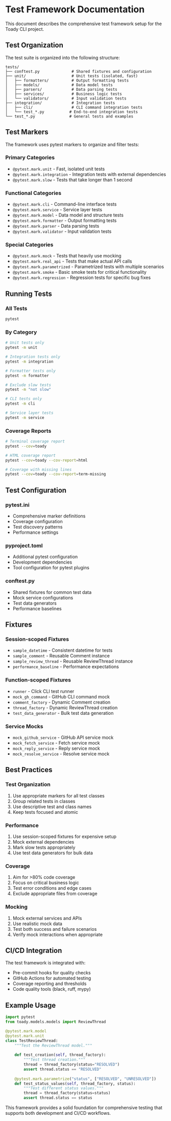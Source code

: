 # Test Framework Documentation

This document describes the comprehensive test framework setup for the Toady CLI project.

## Test Organization

The test suite is organized into the following structure:

```
tests/
├── conftest.py              # Shared fixtures and configuration
├── unit/                    # Unit tests (isolated, fast)
│   ├── formatters/          # Output formatting tests
│   ├── models/              # Data model tests
│   ├── parsers/             # Data parsing tests
│   ├── services/            # Business logic tests
│   └── validators/          # Input validation tests
├── integration/             # Integration tests
│   ├── cli/                 # CLI command integration tests
│   └── test_*.py           # End-to-end integration tests
└── test_*.py               # General tests and examples
```

## Test Markers

The framework uses pytest markers to organize and filter tests:

### Primary Categories
- `@pytest.mark.unit` - Fast, isolated unit tests
- `@pytest.mark.integration` - Integration tests with external dependencies
- `@pytest.mark.slow` - Tests that take longer than 1 second

### Functional Categories
- `@pytest.mark.cli` - Command-line interface tests
- `@pytest.mark.service` - Service layer tests
- `@pytest.mark.model` - Data model and structure tests
- `@pytest.mark.formatter` - Output formatting tests
- `@pytest.mark.parser` - Data parsing tests
- `@pytest.mark.validator` - Input validation tests

### Special Categories
- `@pytest.mark.mock` - Tests that heavily use mocking
- `@pytest.mark.real_api` - Tests that make actual API calls
- `@pytest.mark.parametrized` - Parametrized tests with multiple scenarios
- `@pytest.mark.smoke` - Basic smoke tests for critical functionality
- `@pytest.mark.regression` - Regression tests for specific bug fixes

## Running Tests

### All Tests
```bash
pytest
```

### By Category
```bash
# Unit tests only
pytest -m unit

# Integration tests only
pytest -m integration

# Formatter tests only
pytest -m formatter

# Exclude slow tests
pytest -m "not slow"

# CLI tests only
pytest -m cli

# Service layer tests
pytest -m service
```

### Coverage Reports
```bash
# Terminal coverage report
pytest --cov=toady

# HTML coverage report
pytest --cov=toady --cov-report=html

# Coverage with missing lines
pytest --cov=toady --cov-report=term-missing
```

## Test Configuration

### pytest.ini
- Comprehensive marker definitions
- Coverage configuration
- Test discovery patterns
- Performance settings

### pyproject.toml
- Additional pytest configuration
- Development dependencies
- Tool configuration for pytest plugins

### conftest.py
- Shared fixtures for common test data
- Mock service configurations
- Test data generators
- Performance baselines

## Fixtures

### Session-scoped Fixtures
- `sample_datetime` - Consistent datetime for tests
- `sample_comment` - Reusable Comment instance
- `sample_review_thread` - Reusable ReviewThread instance
- `performance_baseline` - Performance expectations

### Function-scoped Fixtures
- `runner` - Click CLI test runner
- `mock_gh_command` - GitHub CLI command mock
- `comment_factory` - Dynamic Comment creation
- `thread_factory` - Dynamic ReviewThread creation
- `test_data_generator` - Bulk test data generation

### Service Mocks
- `mock_github_service` - GitHub API service mock
- `mock_fetch_service` - Fetch service mock
- `mock_reply_service` - Reply service mock
- `mock_resolve_service` - Resolve service mock

## Best Practices

### Test Organization
1. Use appropriate markers for all test classes
2. Group related tests in classes
3. Use descriptive test and class names
4. Keep tests focused and atomic

### Performance
1. Use session-scoped fixtures for expensive setup
2. Mock external dependencies
3. Mark slow tests appropriately
4. Use test data generators for bulk data

### Coverage
1. Aim for >80% code coverage
2. Focus on critical business logic
3. Test error conditions and edge cases
4. Exclude appropriate files from coverage

### Mocking
1. Mock external services and APIs
2. Use realistic mock data
3. Test both success and failure scenarios
4. Verify mock interactions when appropriate

## CI/CD Integration

The test framework is integrated with:
- Pre-commit hooks for quality checks
- GitHub Actions for automated testing
- Coverage reporting and thresholds
- Code quality tools (black, ruff, mypy)

## Example Usage

```python
import pytest
from toady.models.models import ReviewThread

@pytest.mark.model
@pytest.mark.unit
class TestReviewThread:
    """Test the ReviewThread model."""
    
    def test_creation(self, thread_factory):
        """Test thread creation."""
        thread = thread_factory(status="RESOLVED")
        assert thread.status == "RESOLVED"
    
    @pytest.mark.parametrize("status", ["RESOLVED", "UNRESOLVED"])
    def test_status_values(self, thread_factory, status):
        """Test different status values."""
        thread = thread_factory(status=status)
        assert thread.status == status
```

This framework provides a solid foundation for comprehensive testing that supports both development and CI/CD workflows.